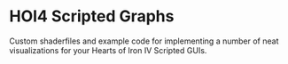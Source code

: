 # HOI4 Scripted Graphs

Custom shaderfiles and example code for implementing a number of neat visualizations for your Hearts of Iron IV Scripted GUIs.

